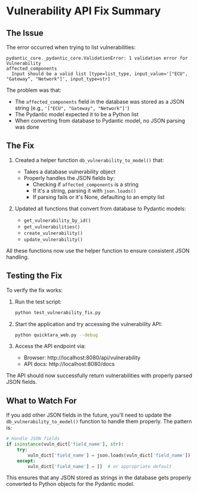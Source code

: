 # Vulnerability API Fix Summary

## The Issue

The error occurred when trying to list vulnerabilities:
```
pydantic_core._pydantic_core.ValidationError: 1 validation error for Vulnerability
affected_components
  Input should be a valid list [type=list_type, input_value='["ECU", "Gateway", "Network"]', input_type=str]
```

The problem was that:
- The `affected_components` field in the database was stored as a JSON string (e.g., `'["ECU", "Gateway", "Network"]'`)
- The Pydantic model expected it to be a Python list
- When converting from database to Pydantic model, no JSON parsing was done

## The Fix

1. Created a helper function `db_vulnerability_to_model()` that:
   - Takes a database vulnerability object
   - Properly handles the JSON fields by:
     - Checking if `affected_components` is a string
     - If it's a string, parsing it with `json.loads()`
     - If parsing fails or it's None, defaulting to an empty list

2. Updated all functions that convert from database to Pydantic models:
   - `get_vulnerability_by_id()`
   - `get_vulnerabilities()`
   - `create_vulnerability()`
   - `update_vulnerability()`

All these functions now use the helper function to ensure consistent JSON handling.

## Testing the Fix

To verify the fix works:

1. Run the test script:
   ```bash
   python test_vulnerability_fix.py
   ```

2. Start the application and try accessing the vulnerability API:
   ```bash
   python quicktara_web.py --debug
   ```

3. Access the API endpoint via:
   - Browser: http://localhost:8080/api/vulnerability
   - API docs: http://localhost:8080/docs

The API should now successfully return vulnerabilities with properly parsed JSON fields.

## What to Watch For

If you add other JSON fields in the future, you'll need to update the `db_vulnerability_to_model()` function to handle them properly. The pattern is:

```python
# Handle JSON fields
if isinstance(vuln_dict['field_name'], str):
    try:
        vuln_dict['field_name'] = json.loads(vuln_dict['field_name'])
    except:
        vuln_dict['field_name'] = []  # or appropriate default
```

This ensures that any JSON stored as strings in the database gets properly converted to Python objects for the Pydantic model.
